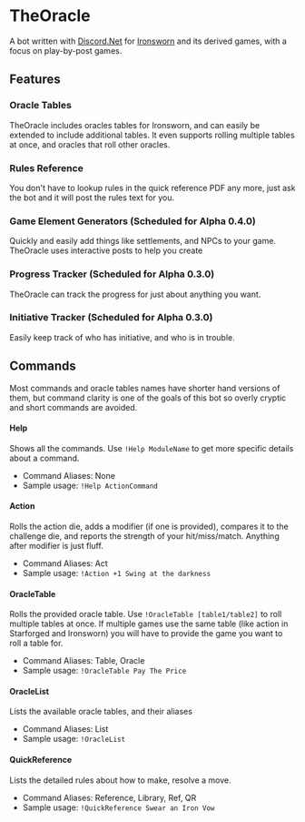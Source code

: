 # TheOracle

A bot written with [Discord.Net](https://discord.foxbot.me/stable/) for [Ironsworn](https://www.ironswornrpg.com/) and its derived games, with a focus on play-by-post games.

## Features
### Oracle Tables
TheOracle includes oracles tables for Ironsworn, and can easily be extended to include additional tables. It even supports rolling multiple tables at once, and oracles that roll other oracles.
### Rules Reference
You don't have to lookup rules in the quick reference PDF any more, just ask the bot and it will post the rules text for you.
### Game Element Generators (Scheduled for Alpha 0.4.0)
Quickly and easily add things like settlements, and NPCs to your game. TheOracle uses interactive posts to help you create 
### Progress Tracker (Scheduled for Alpha 0.3.0)
TheOracle can track the progress for just about anything you want.
### Initiative Tracker (Scheduled for Alpha 0.3.0)
Easily keep track of who has initiative, and who is in trouble.

## Commands
Most commands and oracle tables names have shorter hand versions of them, but command clarity is one of the goals of this bot so overly cryptic and short commands are avoided.
#### Help
Shows all the commands. Use `!Help ModuleName` to get more specific details about a command.
 * Command Aliases: None
 * Sample usage: `!Help ActionCommand`
#### Action
Rolls the action die, adds a modifier (if one is provided), compares it to the challenge die, and reports the strength of your hit/miss/match. Anything after modifier is just fluff. 
 * Command Aliases: Act
 * Sample usage: `!Action +1 Swing at the darkness`
#### OracleTable
Rolls the provided oracle table. Use `!OracleTable [table1/table2]` to roll multiple tables at once. If multiple games use the same table (like action in Starforged and Ironsworn) you will have to provide the game you want to roll a table for.
 * Command Aliases: Table, Oracle
 * Sample usage: `!OracleTable Pay The Price`
#### OracleList
Lists the available oracle tables, and their aliases
 * Command Aliases: List
 * Sample usage: `!OracleList`
#### QuickReference
Lists the detailed rules about how to make, resolve a move. 
 * Command Aliases: Reference, Library, Ref, QR
 * Sample usage: `!QuickReference Swear an Iron Vow`
